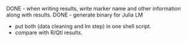 DONE - when writing results, write marker name and other information along with results.
DONE - generate binary for Julia LM
- put both (data cleaning and lm step) in one shell script.
- compare with R/Qtl results.
